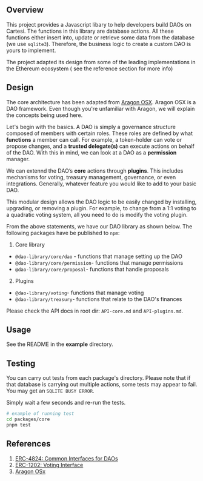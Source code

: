 ## Overview 
This project provides a Javascript libary to help developers build DAOs on Cartesi. The functions in this library are database actions. All these functions either insert into, update or retrieve some data from the database (we use `sqlite3`). Therefore, the business logic to create a custom DAO is yours to implement.

The project adapted its design from some of the leading implementations in the Ethereum ecosystem ( see the reference section for more info)

## Design
The core architecture has been adapted from [Aragon OSX](https://github.com/aragon/osx/tree/develop/packages/contracts/src). Aragon OSX is a DAO framework. Even though you're unfamiliar with Aragon, we will explain the concepts being used here.

Let's begin with the basics. A DAO is simply a governance structure composed of members with certain roles. These roles are defined by what **functions** a member can call. For example, a token-holder can vote or propose changes, and a **trusted delegate(s)** can execute actions on behalf of the DAO. With this in mind, we can look at a DAO as a **permission** manager. 

We can extennd the DAO’s **core** actions through **plugins**. This includes mechanisms for voting, treasury management, governance, or even integrations. Generally, whatever feature you would like to add to your basic DAO.

This modular design allows the DAO logic to be easily changed by installing, upgrading, or removing a plugin. For example, to change from a 1:1 voting to a quadratic voting system, all you need to do is modify the voting plugin. 

From the above statements, we have our DAO library as shown below. The following packages have be published to `npm`:

1. Core library
- `@dao-library/core/dao` - functions that manage setting up the DAO 
- `@dao-library/core/permission`- functions that manage permissions
- `@dao-library/core/proposal`- functions that handle proposals

2. Plugins

- `@dao-library/voting`- functions that manage voting
- `@dao-library/treasury`- functions that relate to the DAO's finances

Please check the API docs in root dir: `API-core.md` and `API-plugins.md`. 

## Usage

See the README in the **example** directory.

## Testing

You can carry out tests from each package's directory. Please note that if that database is carrying out multiple actions, some tests may appear to fail. You may get an `SQLITE BUSY ERROR`. 

Simply wait a few seconds and re-run the tests. 

```sh
# example of running test
cd packages/core
pnpm test
```
## References

1. [ERC-4824: Common Interfaces for DAOs](https://eips.ethereum.org/EIPS/eip-4824#membersuri)
2. [ERC-1202: Voting Interface](https://eips.ethereum.org/EIPS/eip-1202)
3. [Aragon OSx](https://github.com/aragon/osx/tree/develop/packages/contracts/src)
